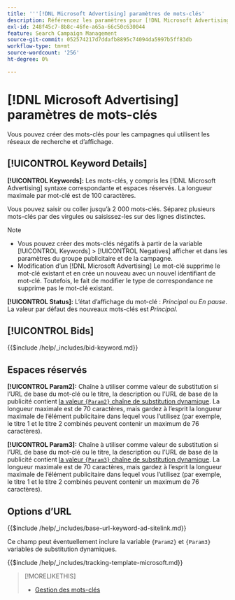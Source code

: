 ```yaml
---
title: '''[!DNL Microsoft Advertising] paramètres de mots-clés'
description: Référencez les paramètres pour [!DNL Microsoft Advertising] mots-clés.
exl-id: 248f45c7-8b8c-46fe-a65a-66c50c630044
feature: Search Campaign Management
source-git-commit: 052574217d7ddafb8895c74094da5997b5ff83db
workflow-type: tm+mt
source-wordcount: '256'
ht-degree: 0%

---
```


# [!DNL Microsoft Advertising] paramètres de mots-clés

Vous pouvez créer des mots-clés pour les campagnes qui utilisent les réseaux de recherche et d’affichage.

## [!UICONTROL Keyword Details]

**[!UICONTROL Keywords]:** Les mots-clés, y compris les [!DNL Microsoft Advertising] syntaxe correspondante et espaces réservés. La longueur maximale par mot-clé est de 100 caractères.

Vous pouvez saisir ou coller jusqu’à 2 000 mots-clés. Séparez plusieurs mots-clés par des virgules ou saisissez-les sur des lignes distinctes.

>[!NOTE]
>
>* Vous pouvez créer des mots-clés négatifs à partir de la variable [!UICONTROL Keywords] > [!UICONTROL Negatives] afficher et dans les paramètres du groupe publicitaire et de la campagne.
>* Modification d’un [!DNL Microsoft Advertising] Le mot-clé supprime le mot-clé existant et en crée un nouveau avec un nouvel identifiant de mot-clé. Toutefois, le fait de modifier le type de correspondance ne supprime pas le mot-clé existant.

**[!UICONTROL Status]:** L’état d’affichage du mot-clé : *Principal* ou *En pause*. La valeur par défaut des nouveaux mots-clés est *Principal*.

## [!UICONTROL Bids]

<!-- **[!UICONTROL Bid]:** -->

{{$include /help/_includes/bid-keyword.md}}

## Espaces réservés

**[!UICONTROL Param2]:** Chaîne à utiliser comme valeur de substitution si l’URL de base du mot-clé ou le titre, la description ou l’URL de base de la publicité contient [la valeur `{Param2}` chaîne de substitution dynamique](https://help.bingads.microsoft.com/#apex/3/en/53079/0). La longueur maximale est de 70 caractères, mais gardez à l’esprit la longueur maximale de l’élément publicitaire dans lequel vous l’utilisez (par exemple, le titre 1 et le titre 2 combinés peuvent contenir un maximum de 76 caractères).

**[!UICONTROL Param3]:** Chaîne à utiliser comme valeur de substitution si l’URL de base du mot-clé ou le titre, la description ou l’URL de base de la publicité contient [la valeur `{Param3}` chaîne de substitution dynamique](https://help.bingads.microsoft.com/#apex/3/en/53079/0). La longueur maximale est de 70 caractères, mais gardez à l’esprit la longueur maximale de l’élément publicitaire dans lequel vous l’utilisez (par exemple, le titre 1 et le titre 2 combinés peuvent contenir un maximum de 76 caractères).

## Options d’URL

<!-- **[!UICONTROL Base URl]:** -->

{{$include /help/_includes/base-url-keyword-ad-sitelink.md}}

Ce champ peut éventuellement inclure la variable `{Param2}` et `{Param3}` variables de substitution dynamiques.

<!-- **[!UICONTROL Tracking Template]:** -->

{{$include /help/_includes/tracking-template-microsoft.md}}

>[!MORELIKETHIS]
>
>* [Gestion des mots-clés](/help/search-social-commerce/campaign-management/campaigns/keyword-manage.md)
